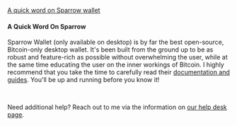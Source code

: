 [A quick word on Sparrow wallet](#a-quick-word-on-sparrow-wallet)

<h4 class="text-2xl pb-4 text-[#f7931a] font-semibold">A Quick Word On Sparrow</h4>

Sparrow Wallet (only available on desktop) is by far the best open-source, Bitcoin-only desktop wallet. 
It's been built from the ground up to be as robust and feature-rich as possible without overwhelming the user, while at the 
same time educating the user on the inner workings of Bitcoin. I highly recommend that you take the time to carefully
read their <a class="text-[#8cb4ff] underline-offset-auto font-semibold" href="https://sparrowwallet.com/docs/" target="_blank" rel="noopener noreferrer">documentation and guides<a>. 
You'll be up and running before you know it!

<br>

Need additional help? Reach out to me via the information on <a class="text-[#8cb4ff] underline-offset-auto font-semibold" href="/faq">our help desk page<a>.
